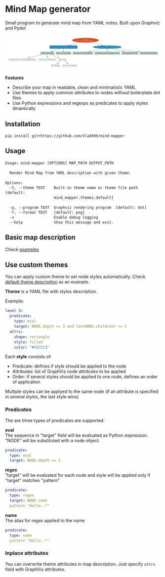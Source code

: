 # Mind Map generator

Small program to generate mind map from YAML notes.
Built upon Graphviz and Pydot

![hello image](examples/readme.png)

**Features**
- Describe your map in readable, clean and minimalistic YAML
- Use themes to apply common attributes to nodes without boilerplate dot files
- Use Python expressions and regexps as predicates to apply styles dinamically

## Installation
```shell
pip install git+https://github.com/VladX09/mind-mapper
```

## Usage
```shell
Usage: mind-mapper [OPTIONS] MAP_PATH OUTPUT_PATH

  Render Mind Map from YAML description with given theme.

Options:
  -t, --theme TEXT    Built-in theme name or theme file path  [default:
                      mind_mapper.themes.default]

  -p, --program TEXT  Graphviz rendering program  [default: dot]
  -f, --format TEXT   [default: png]
  -v                  Enable debug logging
  --help              Show this message and exit.

```

## Basic map description
Check [examples](examples/)

## Use custom themes
You can apply custom theme to set node styles automatically. Check [default theme description](mind_mapper/themes/default.yml) as an example.

**Theme** is a YAML file with styles description.

Example:
```yaml
level 3:
  predicate:
    type: eval
    target: NODE.depth >= 3 and len(NODE.children) >= 3
  attrs:
    shape: rectangle
    style: filled
    color: "#F2CCC3"
```

Each **style** consists of:
- Predicate: defines if style should be applied to the node
- Attributes: list of GraphViz node attributes to be applied
- Order: if several styles should be applied to one node, defines an order of application

Multiple styles can be applyed to the same node (if an attribute is specified in several styles, the last style wins)


### Predicates
The are three types of predicates are supported:

**eval**\
The sequence in "target" field will be evaluated as Python expression. "NODE" will be substituted with a node object.
```yaml
predicate:
  type: eval
  target: NODE.depth == 2
```

**regex**\
"target" will be evaluated for each node and style will be applied only if "target" matches "pattern"
```yaml
predicate:
  type: regex
  target: NODE.name
  pattern "Hello-.*"
```

**name**\
The alias for regex applied to the name
```yaml
predicate:
  type: name
  pattern "Hello-.*"
```

### Inplace attributes
You can overwrite theme attributes in map description. Just specify `attrs` field with GraphVis attributes.
